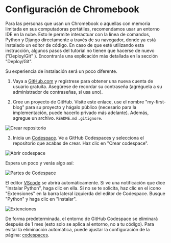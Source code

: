 # Configuración de Chromebook

Para las personas que usan un Chromebook o aquellas con memoria limitada en sus computadoras portátiles, recomendamos usar un entorno IDE en la nube. Esto le permite interactuar con la línea de comandos, Python y Django directamente a través de su navegador, donde ya está instalado un editor de código. En caso de que esté utilizando esta instrucción, algunos pasos del tutorial no tienen que hacerse de nuevo ("Deploy/Git" ). Encontrarás una explicación más detallada en la sección "Deploy/Git".

Su experiencia de instalación será un poco diferente.

1. Vaya a [GitHub.com](GitHub.com) y regístrese para obtener una nueva cuenta de usuario gratuita. Asegúrese de recordar su contraseña (agréguela a su administrador de contraseñas, si usa uno).

2. Cree un proyecto de GitHub. Visite este enlace, use el nombre "my-first-blog" para su proyecto y hágalo público (necesario para la implementación, puede hacerlo privado más adelante). Además, agregue un archivo. `README.md` `.gitignore`.

![Crear repositorio](media/crearrepo.png)


3. Inicia un [Codespace](https://github.com/codespaces/new). Ve a GitHub Codespaces y selecciona el repositorio que acabas de crear. Haz clic en "Crear codespace".

![Abrir codespace](media/abrircs.png)

Espera un poco y verás algo así:

![Partes de Codespace](media/partecs.png)

El editor [VScode](https://code.visualstudio.com/) se abrirá automáticamente. Si ve una notificación que dice "Instalar Python", haga clic en ella. Si no se te solicita, haz clic en el icono "Extensiones" en la barra lateral izquierda del editor de Codespace. Busque "Python" y haga clic en "Instalar".

![Extenciones](media/extensiones.png)

De forma predeterminada, el entorno de GitHub Codespace se eliminará después de 1 mes (esto solo se aplica al entorno, no a tu código). Para evitar la eliminación automática, puede ajustar la configuración de la página: [codespaces](https://github.com/codespaces).